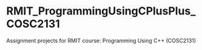 RMIT_ProgrammingUsingCPlusPlus_COSC2131
=======================================

Assignment projects for RMIT course: Programming Using C++ (COSC2131)